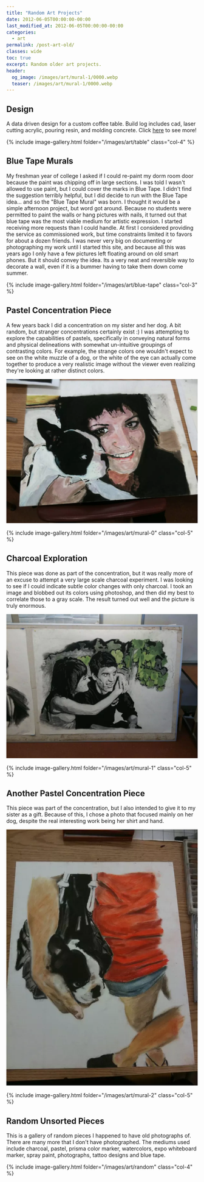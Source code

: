 ```yaml
---
title: "Random Art Projects"
date: 2012-06-05T00:00:00-00:00
last_modified_at: 2012-06-05T00:00:00-00:00
categories:
  - art
permalink: /post-art-old/
classes: wide
toc: true
excerpt: Random older art projects.
header:
  og_image: /images/art/mural-1/0000.webp
  teaser: /images/art/mural-1/0000.webp
---
```


## Design

A data driven design for a custom coffee table. Build log includes cad, laser cutting acrylic, pouring resin, and molding concrete.
​Click [here](/post-bathymetry-coffee-table/) to see more!

{% include image-gallery.html folder="/images/art/table" class="col-4" %}

## Blue Tape Murals

My freshman year of college I asked if I could re-paint my dorm room door because the paint was chipping off in large sections.  I was told I wasn't allowed to use paint, but I could cover the marks in Blue Tape.  I didn't find the suggestion terribly helpful, but I did decide to run with the Blue Tape idea... and so the "Blue Tape Mural" was born.  I thought it would be a simple afternoon project, but word got around. Because no students were permitted to paint the walls or hang pictures with nails, it turned out that blue tape was the most viable medium for artistic expression. I started receiving more requests than I could handle. At first I considered providing the service as commissioned work, but time constraints limited it to favors for about a dozen friends. I was never very big on documenting or photographing my work until I started this site, and because all this was years ago I only have a few pictures left floating around on old smart phones. But it should convey the idea. Its a very neat and reversible way to decorate a wall, even if it is a bummer having to take them down come summer.

{% include image-gallery.html folder="/images/art/blue-tape" class="col-3" %}

## Pastel Concentration Piece

A few years back I did a concentration on my sister and her dog. A bit random, but stranger concentrations certainly exist :)  I was attempting to explore the capabilities of pastels, specifically in conveying natural forms and physical delineations with somewhat un-intuitive groupings of contrasting colors. For example, the strange colors one wouldn't expect to see on the white muzzle of a dog, or the white of the eye can actually come together to produce a very realistic image without the viewer even realizing they're looking at rather distinct colors.

![mural-0](/images/art/mural-0/0000.webp)

{% include image-gallery.html folder="/images/art/mural-0" class="col-5" %}

## Charcoal Exploration

This piece was done as part of the concentration, but it was really more of an excuse to attempt a very large scale charcoal experiment.  I was looking to see if I could indicate subtle color changes with only charcoal. I took an image and blobbed out its colors using photoshop, and then did my best to correlate those to a gray scale. The result turned out well and the picture is truly enormous.

![mural-1](/images/art/mural-1/0000.webp)

{% include image-gallery.html folder="/images/art/mural-1" class="col-5" %}

## Another Pastel Concentration Piece

This piece was part of the concentration, but I also intended to give it to my sister as a gift. Because of this, I chose a photo that focused mainly on her dog, despite the real interesting work being her shirt and hand.  

![mural-2](/images/art/mural-2/0000.webp)

{% include image-gallery.html folder="/images/art/mural-2" class="col-5" %}


## Random Unsorted Pieces

This is a gallery of random pieces I happened to have old photographs of.  There are many more that I don't have photographed. The mediums used include charcoal, pastel, prisma color marker, watercolors, expo whiteboard marker, spray paint, photographs, tattoo designs and blue tape.

{% include image-gallery.html folder="/images/art/random" class="col-4" %}

